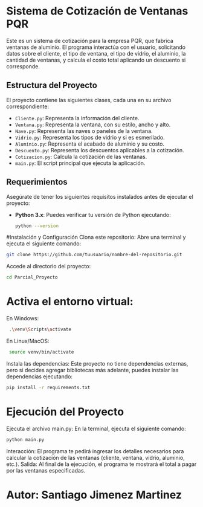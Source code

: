 # Sistema de Cotización de Ventanas PQR

Este es un sistema de cotización para la empresa PQR, que fabrica ventanas de aluminio. El programa interactúa con el usuario, solicitando datos sobre el cliente, el tipo de ventana, el tipo de vidrio, el aluminio, la cantidad de ventanas, y calcula el costo total aplicando un descuento si corresponde.

## Estructura del Proyecto

El proyecto contiene las siguientes clases, cada una en su archivo correspondiente:

- `Cliente.py`: Representa la información del cliente.
- `Ventana.py`: Representa la ventana, con su estilo, ancho y alto.
- `Nave.py`: Representa las naves o paneles de la ventana.
- `Vidrio.py`: Representa los tipos de vidrio y si es esmerilado.
- `Aluminio.py`: Representa el acabado de aluminio y su costo.
- `Descuento.py`: Representa los descuentos aplicables a la cotización.
- `Cotizacion.py`: Calcula la cotización de las ventanas.
- `main.py`: El script principal que ejecuta la aplicación.

## Requerimientos

Asegúrate de tener los siguientes requisitos instalados antes de ejecutar el proyecto:

- **Python 3.x**: Puedes verificar tu versión de Python ejecutando:
  ```bash
  python --version
#Instalación y Configuración
 Clona este repositorio: Abre una terminal y ejecuta el siguiente comando:
 ```bash
 git clone https://github.com/tuusuario/nombre-del-repositorio.git 
```
 Accede al directorio del proyecto:
 ```bash
 cd Parcial_Proyecto
```
# Activa el entorno virtual:
En Windows:
```bash
 .\venv\Scripts\activate
```
En Linux/MacOS:
```bash
 source venv/bin/activate
```
Instala las dependencias: Este proyecto no tiene dependencias externas, pero si decides agregar bibliotecas más adelante, puedes instalar las dependencias ejecutando:
```bash
pip install -r requirements.txt
```
# Ejecución del Proyecto
Ejecuta el archivo main.py: En la terminal, ejecuta el siguiente comando:
```bash
python main.py
```
Interacción: El programa te pedirá ingresar los detalles necesarios para calcular la cotización de las ventanas (cliente, ventana, vidrio, aluminio, etc.).
Salida: Al final de la ejecución, el programa te mostrará el total a pagar por las ventanas especificadas.

# Autor: Santiago Jimenez Martinez